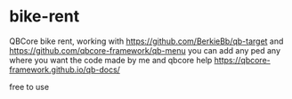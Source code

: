 # bike-rent

QBCore bike rent, working with https://github.com/BerkieBb/qb-target and https://github.com/qbcore-framework/qb-menu
you can add any ped any where you want the code made by me and qbcore help https://qbcore-framework.github.io/qb-docs/

free to use
